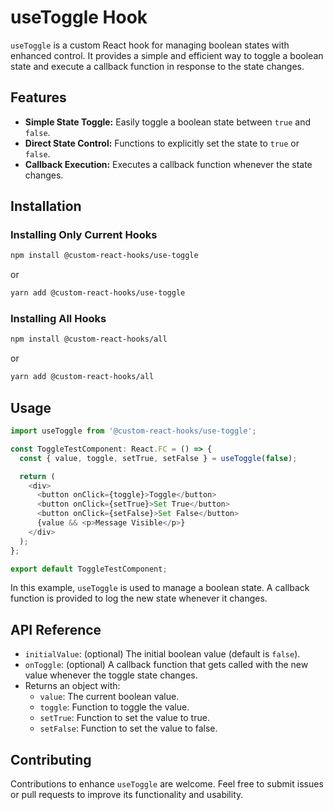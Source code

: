 # useToggle Hook

`useToggle` is a custom React hook for managing boolean states with enhanced control. It provides a simple and efficient way to toggle a boolean state and execute a callback function in response to the state changes.

## Features

- **Simple State Toggle:** Easily toggle a boolean state between `true` and `false`.
- **Direct State Control:** Functions to explicitly set the state to `true` or `false`.
- **Callback Execution:** Executes a callback function whenever the state changes.

## Installation

### Installing Only Current Hooks

```bash
npm install @custom-react-hooks/use-toggle
```

or

```bash
yarn add @custom-react-hooks/use-toggle
```

### Installing All Hooks

```sh
npm install @custom-react-hooks/all
```

or

```sh
yarn add @custom-react-hooks/all
```

## Usage

```typescript
import useToggle from '@custom-react-hooks/use-toggle';

const ToggleTestComponent: React.FC = () => {
  const { value, toggle, setTrue, setFalse } = useToggle(false);

  return (
    <div>
      <button onClick={toggle}>Toggle</button>
      <button onClick={setTrue}>Set True</button>
      <button onClick={setFalse}>Set False</button>
      {value && <p>Message Visible</p>}
    </div>
  );
};

export default ToggleTestComponent;
```

In this example, `useToggle` is used to manage a boolean state. A callback function is provided to log the new state whenever it changes.

## API Reference

- `initialValue`: (optional) The initial boolean value (default is `false`).
- `onToggle`: (optional) A callback function that gets called with the new value whenever the toggle state changes.
- Returns an object with:
  - `value`: The current boolean value.
  - `toggle`: Function to toggle the value.
  - `setTrue`: Function to set the value to true.
  - `setFalse`: Function to set the value to false.

## Contributing

Contributions to enhance `useToggle` are welcome. Feel free to submit issues or pull requests to improve its functionality and usability.
